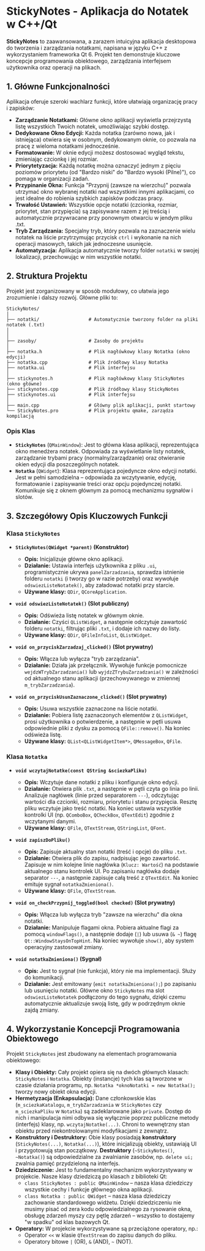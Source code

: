 # StickyNotes - Aplikacja do Notatek w C++/Qt

**StickyNotes** to zaawansowana, a zarazem intuicyjna aplikacja desktopowa do tworzenia i zarządzania notatkami, napisana w języku C++ z wykorzystaniem frameworka Qt 6. Projekt ten demonstruje kluczowe koncepcje programowania obiektowego, zarządzania interfejsem użytkownika oraz operacji na plikach.


## 1. Główne Funkcjonalności

Aplikacja oferuje szeroki wachlarz funkcji, które ułatwiają organizację pracy i zapisków:

* **Zarządzanie Notatkami:** Główne okno aplikacji wyświetla przejrzystą listę wszystkich Twoich notatek, umożliwiając szybki dostęp.
* **Dedykowane Okno Edycji:** Każda notatka (zarówno nowa, jak i istniejąca) otwiera się w osobnym, dedykowanym oknie, co pozwala na pracę z wieloma notatkami jednocześnie.
* **Formatowanie:** W oknie edycji możesz dostosować wygląd tekstu, zmieniając czcionkę i jej rozmiar.
* **Priorytetyzacja:** Każdą notatkę można oznaczyć jednym z pięciu poziomów priorytetu (od "Bardzo niski" do "Bardzo wysoki (Pilne)"), co pomaga w organizacji zadań.
* **Przypinanie Okna:** Funkcja "Przypnij (zawsze na wierzchu)" pozwala utrzymać okno wybranej notatki nad wszystkimi innymi aplikacjami, co jest idealne do robienia szybkich zapisków podczas pracy.
* **Trwałość Ustawień:** Wszystkie opcje notatki (czcionka, rozmiar, priorytet, stan przypięcia) są zapisywane razem z jej treścią i automatycznie przywracane przy ponownym otwarciu w jendym pliku .txt.
* **Tryb Zarządzania:** Specjalny tryb, który pozwala na zaznaczenie wielu notatek na liście przytrzymując przycisk ```ctrl``` i wykonanie na nich operacji masowych, takich jak jednoczesne usunięcie.
* **Automatyzacja:** Aplikacja automatycznie tworzy folder `notatki` w swojej lokalizacji, przechowując w nim wszystkie notatki.

## 2. Struktura Projektu

Projekt jest zorganizowany w sposób modułowy, co ułatwia jego zrozumienie i dalszy rozwój. Główne pliki to:
```
StickyNotes/
│
├── notatki/                  # Automatycznie tworzony folder na pliki notatek (.txt)
│
│
├── zasoby/                   # Zasoby do projektu
│
├── notatka.h                 # Plik nagłówkowy klasy Notatka (okno edycji)
├── notatka.cpp               # Plik źródłowy klasy Notatka
├── notatka.ui                # Plik interfejsu
│
├── stickynotes.h             # Plik nagłówkowy klasy StickyNotes (okno główne)
├── stickynotes.cpp           # Plik źródłowy klasy StickyNotes
├── stickynotes.ui            # Plik interfejsu
│
├── main.cpp                  # Główny plik aplikacji, punkt startowy
└── StickyNotes.pro           # Plik projektu qmake, zarządza kompilacją
```
### Opis Klas

* **`StickyNotes`** (`QMainWindow`): Jest to główna klasa aplikacji, reprezentująca okno menedżera notatek. Odpowiada za wyświetlanie listy notatek, zarządzanie trybami pracy (normalny/zarządzanie) oraz otwieranie okien edycji dla poszczególnych notatek.
* **`Notatka`** (`QWidget`): Klasa reprezentująca pojedyncze okno edycji notatki. Jest w pełni samodzielna – odpowiada za wczytywanie, edycję, formatowanie i zapisywanie treści oraz opcju pojedynczej notatki. Komunikuje się z oknem głównym za pomocą mechanizmu sygnałów i slotów.

## 3. Szczegółowy Opis Kluczowych Funkcji

### Klasa `StickyNotes`

* **`StickyNotes(QWidget *parent)` (Konstruktor)**
    * **Opis:** Inicjalizuje główne okno aplikacji.
    * **Działanie:** Ustawia interfejs użytkownika z pliku `.ui`, programistycznie ukrywa `panelZarzadzania`, sprawdza istnienie folderu `notatki` (i tworzy go w razie potrzeby) oraz wywołuje `odswiezListeNotatek()`, aby załadować notatki przy starcie.
    * **Używane klasy:** `QDir`, `QCoreApplication`.

* **`void odswiezListeNotatek()` (Slot publiczny)**
    * **Opis:** Odświeża listę notatek w głównym oknie.
    * **Działanie:** Czyści `QListWidget`, a następnie odczytuje zawartość folderu `notatki`, filtrując pliki `.txt`, i dodaje ich nazwy do listy.
    * **Używane klasy:** `QDir`, `QFileInfoList`, `QListWidget`.

* **`void on_przyciskZarzadzaj_clicked()` (Slot prywatny)**
    * **Opis:** Włącza lub wyłącza "tryb zarządzania".
    * **Działanie:** Działa jak przełącznik. Wywołuje funkcje pomocnicze `wejdzWTrybZarzadzania()` lub `wyjdzZTrybuZarzadzania()` w zależności od aktualnego stanu aplikacji (przechowywanego w zmiennej `m_trybZarzadzania`).

* **`void on_przyciskUsunZaznaczone_clicked()` (Slot prywatny)**
    * **Opis:** Usuwa wszystkie zaznaczone na liście notatki.
    * **Działanie:** Pobiera listę zaznaczonych elementów z `QListWidget`, prosi użytkownika o potwierdzenie, a następnie w pętli usuwa odpowiednie pliki z dysku za pomocą `QFile::remove()`. Na koniec odświeża listę.
    * **Używane klasy:** `QList<QListWidgetItem*>`, `QMessageBox`, `QFile`.

### Klasa `Notatka`

* **`void wczytajNotatke(const QString &sciezkaPliku)`**
    * **Opis:** Wczytuje dane notatki z pliku i konfiguruje okno edycji.
    * **Działanie:** Otwiera plik `.txt`, a następnie w pętli czyta go linia po linii. Analizuje nagłówek (linie przed separatorem `---`), odczytując wartości dla czcionki, rozmiaru, priorytetu i stanu przypięcia. Resztę pliku wczytuje jako treść notatki. Na koniec ustawia wszystkie kontrolki UI (np. `QComboBox`, `QCheckBox`, `QTextEdit`) zgodnie z wczytanymi danymi.
    * **Używane klasy:** `QFile`, `QTextStream`, `QStringList`, `QFont`.

* **`void zapiszDoPliku()`**
    * **Opis:** Zapisuje aktualny stan notatki (treść i opcje) do pliku `.txt`.
    * **Działanie:** Otwiera plik do zapisu, nadpisując jego zawartość. Zapisuje w nim kolejne linie nagłówka (`Klucz: Wartość`) na podstawie aktualnego stanu kontrolek UI. Po zapisaniu nagłówka dodaje separator `---`, a następnie zapisuje całą treść z `QTextEdit`. Na koniec emituje sygnał `notatkaZmieniona()`.
    * **Używane klasy:** `QFile`, `QTextStream`.

* **`void on_checkPrzypnij_toggled(bool checked)` (Slot prywatny)**
    * **Opis:** Włącza lub wyłącza tryb "zawsze na wierzchu" dla okna notatki.
    * **Działanie:** Manipuluje flagami okna. Pobiera aktualne flagi za pomocą `windowFlags()`, a następnie dodaje (`|`) lub usuwa (`& ~`) flagę `Qt::WindowStaysOnTopHint`. Na koniec wywołuje `show()`, aby system operacyjny zastosował zmiany.

* **`void notatkaZmieniona()` (Sygnał)**
    * **Opis:** Jest to sygnał (nie funkcja), który nie ma implementacji. Służy do komunikacji.
    * **Działanie:** Jest emitowany (`emit notatkaZmieniona();`) po zapisaniu lub usunięciu notatki. Główne okno `StickyNotes` ma slot `odswiezListeNotatek` podłączony do tego sygnału, dzięki czemu automatycznie aktualizuje swoją listę, gdy w podrzędnym oknie zajdą zmiany.

## 4. Wykorzystanie Koncepcji Programowania Obiektowego

Projekt `StickyNotes` jest zbudowany na elementach programowania obiektowego:

* **Klasy i Obiekty:** Cały projekt opiera się na dwóch głównych klasach: `StickyNotes` i `Notatka`. Obiekty (instancje) tych klas są tworzone w czasie działania programu, np. `Notatka *oknoNotatki = new Notatka();` tworzy nowy obiekt okna edycji.
* **Hermetyzacja (Enkapsulacja):** Dane członkowskie klas (`m_sciezkaKatalogu`, `m_trybZarzadzania` w `StickyNotes` czy `m_sciezkaPliku` w `Notatka`) są zadeklarowane jako `private`. Dostęp do nich i manipulacja nimi odbywa się wyłącznie poprzez publiczne metody (interfejs) klasy, np. `wczytajNotatke(...)`. Chroni to wewnętrzny stan obiektu przed niekontrolowanymi modyfikacjami z zewnątrz.
* **Konstruktory i Destruktory:** Obie klasy posiadają **konstruktory** (`StickyNotes(...)`, `Notatka(...)`), które inicjalizują obiekty, ustawiają UI i przygotowują stan początkowy. **Destruktory** (`~StickyNotes()`, `~Notatka()`) są odpowiedzialne za zwalnianie zasobów, np. `delete ui;` zwalnia pamięć przydzieloną na interfejs.
* **Dziedziczenie:** Jest to fundamentalny mechanizm wykorzystywany w projekcie. Nasze klasy dziedziczą po klasach z biblioteki Qt:
    * `class StickyNotes : public QMainWindow` – nasza klasa dziedziczy wszystkie cechy i funkcje głównego okna aplikacji.
    * `class Notatka : public QWidget` – nasza klasa dziedziczy zachowanie standardowego widżetu.
    Dzięki dziedziczeniu nie musimy pisać od zera kodu odpowiedzialnego za rysowanie okna, obsługę zdarzeń myszy czy pętlę zdarzeń – wszystko to dostajemy "w spadku" od klas bazowych Qt.
* **Operatory:** W projekcie wykorzystywane są przeciążone operatory, np.:
    * Operator `<<` w klasie `QTextStream` do zapisu danych do pliku.
    * Operatory bitowe `|` (OR), `&` (AND), `~` (NOT).

